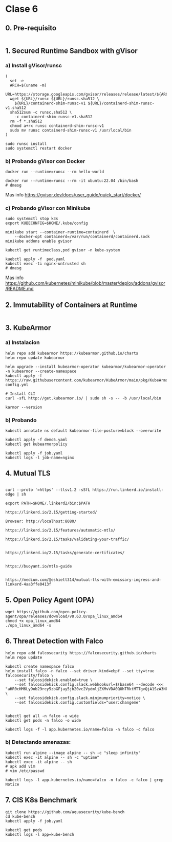 # Clase 6

## 0. Pre-requisito
```
```

## 1. Secured Runtime Sandbox with gVisor

### a) Install gVisor/runsc
```
(
  set -e
  ARCH=$(uname -m)
  URL=https://storage.googleapis.com/gvisor/releases/release/latest/${ARCH}
  wget ${URL}/runsc ${URL}/runsc.sha512 \
    ${URL}/containerd-shim-runsc-v1 ${URL}/containerd-shim-runsc-v1.sha512
  sha512sum -c runsc.sha512 \
    -c containerd-shim-runsc-v1.sha512
  rm -f *.sha512
  chmod a+rx runsc containerd-shim-runsc-v1
  sudo mv runsc containerd-shim-runsc-v1 /usr/local/bin
)

sudo runsc install
sudo systemctl restart docker
```

### b) Probando gVisor con Docker
```
docker run --runtime=runsc --rm hello-world

docker run --runtime=runsc --rm -it ubuntu:22.04 /bin/bash
# dmesg
```
Mas info https://gvisor.dev/docs/user_guide/quick_start/docker/

### c) Probando gVisor con Minikube
```
sudo systemctl stop k3s
export KUBECONFIG=$HOME/.kube/config

minikube start --container-runtime=containerd  \
    --docker-opt containerd=/var/run/containerd/containerd.sock
minikube addons enable gvisor

kubectl get runtimeclass,pod gvisor -n kube-system

kuebctl apply -f  pod.yaml
kubectl exec -ti nginx-untrusted sh
# dmesg
```
Mas info https://github.com/kubernetes/minikube/blob/master/deploy/addons/gvisor/README.md


## 2. Immutability of Containers at Runtime
```

```

## 3. KubeArmor

### a) Instalacion
```
helm repo add kubearmor https://kubearmor.github.io/charts
helm repo update kubearmor

helm upgrade --install kubearmor-operator kubearmor/kubearmor-operator -n kubearmor --create-namespace
kubectl apply -f https://raw.githubusercontent.com/kubearmor/KubeArmor/main/pkg/KubeArmorOperator/config/samples/sample-config.yml

# Install CLI
curl -sfL http://get.kubearmor.io/ | sudo sh -s -- -b /usr/local/bin

karmor --version
```

### b) Probando
```
kubectl annotate ns default kubearmor-file-posture=block --overwrite

kubectl apply -f demo5.yaml
kubectl get kubearmorpolicy

kubectl apply -f job.yaml
kubectl logs -l job-name=nginx
```

## 4. Mutual TLS
```

curl --proto '=https' --tlsv1.2 -sSfL https://run.linkerd.io/install-edge | sh

export PATH=$HOME/.linkerd2/bin:$PATH

https://linkerd.io/2.15/getting-started/

Browser: http://localhost:8080/

https://linkerd.io/2.15/features/automatic-mtls/

https://linkerd.io/2.15/tasks/validating-your-traffic/


https://linkerd.io/2.15/tasks/generate-certificates/


https://buoyant.io/mtls-guide


https://medium.com/@eshiett314/mutual-tls-with-emissary-ingress-and-linkerd-4aa3ffe0413f
```

## 5. Open Policy Agent (OPA)
```
wget https://github.com/open-policy-agent/opa/releases/download/v0.63.0/opa_linux_amd64
chmod +x opa_linux_amd64
./opa_linux_amd64 -s
```

## 6. Threat Detection with Falco
```
helm repo add falcosecurity https://falcosecurity.github.io/charts
helm repo update

kubectl create namespace falco
helm install falco -n falco --set driver.kind=ebpf --set tty=true falcosecurity/falco \
    --set falcosidekick.enabled=true \
    --set falcosidekick.config.slack.webhookurl=$(base64 --decode <<< "aHR0cHM6Ly9ob29rcy5zbGFjay5jb20vc2VydmljZXMvVDA0QUhTRktMTTgvQjA1SzA3NkgyNlMvV2ZHRGQ5MFFDcENwNnFzNmFKNkV0dEg4") \
    --set falcosidekick.config.slack.minimumpriority=notice \
    --set falcosidekick.config.customfields="user:changeme"


kubectl get all -n falco -o wide
kubectl get pods -n falco -o wide

kubectl logs -f -l app.kubernetes.io/name=falco -n falco -c falco
```

### b) Detectando amenazas:
```
kubectl run alpine --image alpine -- sh -c "sleep infinity"
kubectl exec -it alpine -- sh -c "uptime"
kubectl exec -it alpine -- sh
# apk add vim
# vim /etc/passwd

kubectl logs -l app.kubernetes.io/name=falco -n falco -c falco | grep Notice
```

## 7. CIS K8s Benchmark
```
git clone https://github.com/aquasecurity/kube-bench
cd kube-bench
kubectl apply -f job.yaml

kubectl get pods
kubectl logs -l app=kube-bench
```

